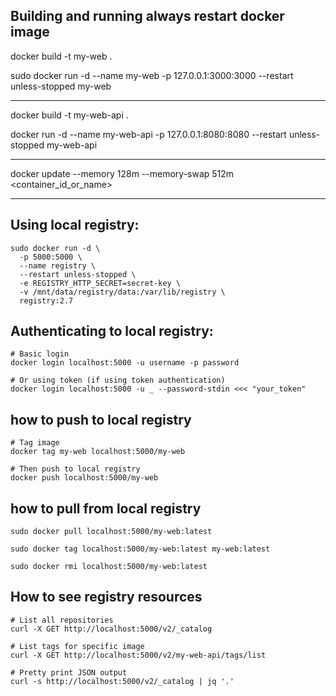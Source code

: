 ## Building and running always restart docker image

docker build -t my-web .

sudo docker run -d --name my-web -p 127.0.0.1:3000:3000 --restart unless-stopped my-web


-----------------------------------------------------------------------------------------------


docker build -t my-web-api .

docker run -d --name my-web-api -p 127.0.0.1:8080:8080 --restart unless-stopped my-web-api


-----------------------------------------------------------------------------------------------


docker update --memory 128m --memory-swap 512m <container_id_or_name>


-----------------------------------------------------------------------------------------------


## Using local registry:

```
sudo docker run -d \
  -p 5000:5000 \
  --name registry \
  --restart unless-stopped \
  -e REGISTRY_HTTP_SECRET=secret-key \
  -v /mnt/data/registry/data:/var/lib/registry \
  registry:2.7
```

## Authenticating to local registry:

```
# Basic login
docker login localhost:5000 -u username -p password

# Or using token (if using token authentication)
docker login localhost:5000 -u _ --password-stdin <<< "your_token"
```

## how to push to local registry

```
# Tag image
docker tag my-web localhost:5000/my-web

# Then push to local registry
docker push localhost:5000/my-web
```

## how to pull from local registry

```
sudo docker pull localhost:5000/my-web:latest

sudo docker tag localhost:5000/my-web:latest my-web:latest

sudo docker rmi localhost:5000/my-web:latest
```

## How to see registry resources

```
# List all repositories
curl -X GET http://localhost:5000/v2/_catalog

# List tags for specific image
curl -X GET http://localhost:5000/v2/my-web-api/tags/list

# Pretty print JSON output
curl -s http://localhost:5000/v2/_catalog | jq '.'
```